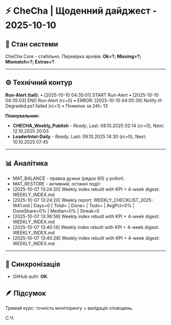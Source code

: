 # ⚡️ CheCha | Щоденний дайджест - 2025-10-10

## 🧭 Стан системи
CheCha Core - стабільно. Перевірка архівів: **Ok=?; Missing=?; Mismatch=?; Extras=?**.

---

## ⚙️ Технічний контур
**Run-Alert (tail):**
• [2025-10-10 04:35:01] START Run-Alert
• [2025-10-10 04:35:03] END Run-Alert (rc=0)
• ERROR: [2025-10-10 04:05:39] Notify-If-Degraded.ps1 failed (rc=1)
• Помилок за 24h: 13

**Планувальник:**
- **CHECHA_Weekly_Publish** - *Ready*, Last: 08.10.2025 02:14 (rc=0), Next: 12.10.2025 20:03
- **LeaderIntel-Daily** - *Ready*, Last: 09.10.2025 14:30 (rc=0), Next: 10.10.2025 07:45

---

## 📊 Аналітика
- MAT_BALANCE - правка дужки (рядок 60) у роботі.
- MAT_RESTORE - активний, останні події:
- [2025-10-07 13:24:20] Weekly index rebuilt with KPI + 4-week digest: WEEKLY_INDEX.md
- [2025-10-07 13:24:20] Weekly report: WEEKLY_CHECKLIST_2025-W41.md | Days=0 | Total= | Done= | Todo= | AvgPct=0% | DoneShare=0% | Median=0% | Streak=0
- [2025-10-07 13:36:59] Weekly index rebuilt with KPI + 4-week digest: WEEKLY_INDEX.md
- [2025-10-07 13:40:14] Weekly index rebuilt with KPI + 4-week digest: WEEKLY_INDEX.md
- [2025-10-07 13:40:28] Weekly index rebuilt with KPI + 4-week digest: WEEKLY_INDEX.md

---

## 📡 Синхронізація
- GitHub auth: **OK**.

## 🪶 Підсумок
Тримай курс: точність моніторингу + валідація сповіщень.

_С.Ч._

